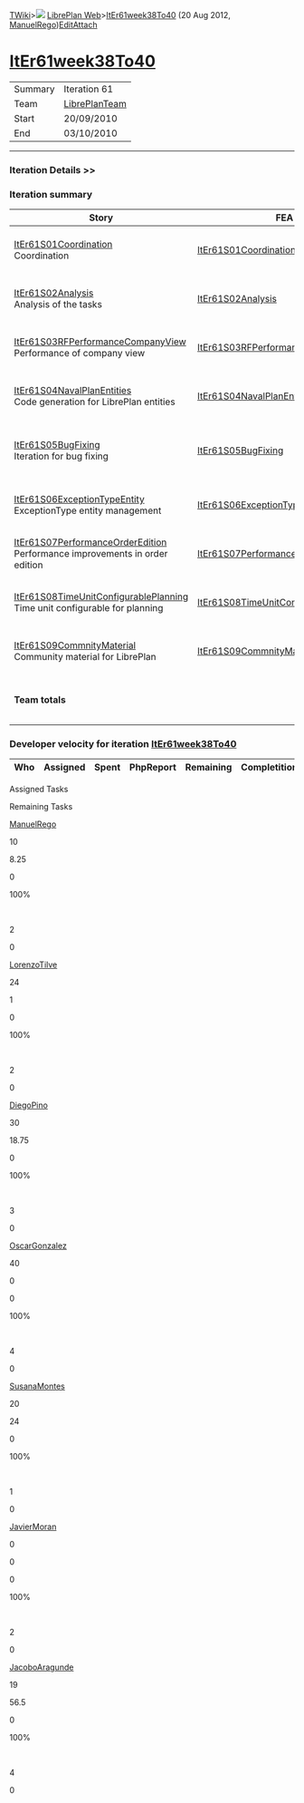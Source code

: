 [TWiki](/twiki/Main/WebHome)&gt;![](/twiki/TWiki/TWikiDocGraphics/web-bg-small.gif) [LibrePlan Web](/twiki/LibrePlan/WebHome)&gt;[ItEr61week38To40](http://wiki.libreplan-enterprise.com/twiki/LibrePlan/ItEr61week38To40 "Topic revision: 3 (20 Aug 2012 - 09:52:24)") (20 Aug 2012, [ManuelRego](/twiki/Main/ManuelRego))[Edit](http://wiki.libreplan-enterprise.com/twiki/bin/edit/LibrePlan/ItEr61week38To40?t=1520337876 "Edit this topic text")[Attach](/twiki/bin/attach/LibrePlan/ItEr61week38To40 "Attach an image or document to this topic")

 [ItEr61week38To40](/twiki/LibrePlan/ItEr61week38To40)
==================================================================================================



|         |                                                          |
|---------|----------------------------------------------------------|
| Summary | Iteration 61                                             |
| Team    | [LibrePlanTeam](/twiki/LibrePlan/LibrePlanTeam) |
| Start   | 20/09/2010                                               |
| End     | 03/10/2010                                               |

------------------------------------------------------------------------

[](/twiki/LibrePlan)

### Iteration Details &gt;&gt;

###  Iteration summary

<table>
<colgroup>
<col width="8%" />
<col width="8%" />
<col width="8%" />
<col width="8%" />
<col width="8%" />
<col width="8%" />
<col width="8%" />
<col width="8%" />
<col width="8%" />
<col width="8%" />
<col width="8%" />
<col width="8%" />
</colgroup>
<thead>
<tr class="header">
<th>Story</th>
<th>FEA</th>
<th>Estimate</th>
<th>Spent</th>
<th>PhpReport</th>
<th>ToDo</th>
<th>Progress</th>
<th>Done</th>
<th>Overrun</th>
<th>Completion</th>
<th>Developer</th>
<th>Reviewer</th>
</tr>
</thead>
<tbody>
<tr class="odd">
<td><a href="/twiki/LibrePlan/ItEr61S01Coordination">ItEr61S01Coordination</a><br />
Coordination</td>
<td><a href="/twiki/LibrePlan/ItEr61S01Coordination">ItEr61S01Coordination</a></td>
<td><strong>0</strong></td>
<td><strong>0</strong></td>
<td><strong>0</strong></td>
<td><strong>0</strong></td>
<td><table>
<tbody>
<tr class="odd">
<td><img src="/twiki/TWiki/SmiliesPlugin/smile.gif" title="smile" alt="smile" /></td>
</tr>
</tbody>
</table></td>
<td>100%</td>
<td>0%</td>
<td>Acceptance</td>
<td><a href="/twiki/Main/JavierMoran">JavierMoran</a></td>
<td><a href="/twiki/Main/JavierMoran">JavierMoran</a></td>
</tr>
<tr class="even">
<td><a href="/twiki/LibrePlan/ItEr61S02Analysis">ItEr61S02Analysis</a><br />
Analysis of the tasks</td>
<td><a href="/twiki/LibrePlan/ItEr61S02Analysis">ItEr61S02Analysis</a></td>
<td><strong>0</strong></td>
<td><strong>0</strong></td>
<td><strong>0</strong></td>
<td><strong>0</strong></td>
<td><table>
<tbody>
<tr class="odd">
<td><img src="/twiki/TWiki/SmiliesPlugin/smile.gif" title="smile" alt="smile" /></td>
</tr>
</tbody>
</table></td>
<td>100%</td>
<td>0%</td>
<td>Acceptance</td>
<td><a href="/twiki/Main/JavierMoran">JavierMoran</a></td>
<td><a href="/twiki/Main/JavierMoran">JavierMoran</a></td>
</tr>
<tr class="odd">
<td><a href="/twiki/LibrePlan/ItEr61S03RFPerformanceCompanyView">ItEr61S03RFPerformanceCompanyView</a><br />
Performance of company view</td>
<td><a href="/twiki/LibrePlan/ItEr61S03RFPerformanceCompanyView">ItEr61S03RFPerformanceCompanyView</a></td>
<td><strong>7</strong></td>
<td><strong>44.25</strong></td>
<td><strong>0</strong></td>
<td><strong>0</strong></td>
<td><table>
<tbody>
<tr class="odd">
<td><img src="/twiki/TWiki/SmiliesPlugin/smile.gif" title="smile" alt="smile" /></td>
</tr>
</tbody>
</table></td>
<td>100%</td>
<td>+532%</td>
<td>Acceptance</td>
<td><a href="/twiki/Main/JacoboAragunde">JacoboAragunde</a></td>
<td><a href="/twiki/Main/JavierMoran">JavierMoran</a></td>
</tr>
<tr class="even">
<td><a href="/twiki/LibrePlan/ItEr61S04NavalPlanEntities">ItEr61S04NavalPlanEntities</a><br />
Code generation for LibrePlan entities</td>
<td><a href="/twiki/LibrePlan/ItEr61S04NavalPlanEntities">ItEr61S04NavalPlanEntities</a></td>
<td><strong>20</strong></td>
<td><strong>24</strong></td>
<td><strong>0</strong></td>
<td><strong>0</strong></td>
<td><table>
<tbody>
<tr class="odd">
<td><img src="/twiki/TWiki/SmiliesPlugin/smile.gif" title="smile" alt="smile" /></td>
</tr>
</tbody>
</table></td>
<td>100%</td>
<td>+20%</td>
<td>Acceptance</td>
<td><a href="/twiki/Main/SusanaMontes">SusanaMontes</a></td>
<td><a href="/twiki/Main/JavierMoran">JavierMoran</a></td>
</tr>
<tr class="odd">
<td><a href="/twiki/LibrePlan/ItEr61S05BugFixing">ItEr61S05BugFixing</a><br />
Iteration for bug fixing</td>
<td><a href="/twiki/LibrePlan/ItEr61S05BugFixing">ItEr61S05BugFixing</a></td>
<td><strong>60</strong></td>
<td><strong>20</strong></td>
<td><strong>0</strong></td>
<td><strong>0</strong></td>
<td><table>
<tbody>
<tr class="odd">
<td><img src="/twiki/TWiki/SmiliesPlugin/smile.gif" title="smile" alt="smile" /></td>
</tr>
</tbody>
</table></td>
<td>100%</td>
<td>-66%</td>
<td>Acceptance</td>
<td><a href="/twiki/Main/LorenzoTilve">LorenzoTilve</a> <a href="/twiki/Main/ManuelRego">ManuelRego</a> <a href="/twiki/Main/OscarGonzalez">OscarGonzalez</a> <a href="/twiki/Main/DiegoPino">DiegoPino</a> <a href="/twiki/Main/JacoboAragunde">JacoboAragunde</a></td>
<td><a href="/twiki/Main/JavierMoran">JavierMoran</a></td>
</tr>
<tr class="even">
<td><a href="/twiki/LibrePlan/ItEr61S06ExceptionTypeEntity">ItEr61S06ExceptionTypeEntity</a><br />
ExceptionType entity management</td>
<td><a href="/twiki/LibrePlan/ItEr61S06ExceptionTypeEntity">ItEr61S06ExceptionTypeEntity</a></td>
<td><strong>10</strong></td>
<td><strong>10</strong></td>
<td><strong>0</strong></td>
<td><strong>0</strong></td>
<td><table>
<tbody>
<tr class="odd">
<td><img src="/twiki/TWiki/SmiliesPlugin/smile.gif" title="smile" alt="smile" /></td>
</tr>
</tbody>
</table></td>
<td>100%</td>
<td>0%</td>
<td>Acceptance</td>
<td><a href="/twiki/Main/DiegoPino">DiegoPino</a> <a href="/twiki/Main/ManuelRego">ManuelRego</a></td>
<td><a href="/twiki/Main/JavierMoran">JavierMoran</a></td>
</tr>
<tr class="odd">
<td><a href="/twiki/LibrePlan/ItEr61S07PerformanceOrderEdition">ItEr61S07PerformanceOrderEdition</a><br />
Performance improvements in order edition</td>
<td><a href="/twiki/LibrePlan/ItEr61S07PerformanceOrderEdition">ItEr61S07PerformanceOrderEdition</a></td>
<td><strong>10</strong></td>
<td><strong>9.25</strong></td>
<td><strong>0</strong></td>
<td><strong>0</strong></td>
<td><table>
<tbody>
<tr class="odd">
<td><img src="/twiki/TWiki/SmiliesPlugin/smile.gif" title="smile" alt="smile" /></td>
</tr>
</tbody>
</table></td>
<td>100%</td>
<td>-7%</td>
<td>Acceptance</td>
<td><a href="/twiki/Main/DiegoPino">DiegoPino</a></td>
<td><a href="/twiki/Main/JavierMoran">JavierMoran</a></td>
</tr>
<tr class="even">
<td><a href="/twiki/LibrePlan/ItEr61S08TimeUnitConfigurablePlanning">ItEr61S08TimeUnitConfigurablePlanning</a><br />
Time unit configurable for planning</td>
<td><a href="/twiki/LibrePlan/ItEr61S08TimeUnitConfigurablePlanning">ItEr61S08TimeUnitConfigurablePlanning</a></td>
<td><strong>32</strong></td>
<td><strong>0</strong></td>
<td><strong>0</strong></td>
<td><strong>0</strong></td>
<td><table>
<tbody>
<tr class="odd">
<td><img src="/twiki/TWiki/SmiliesPlugin/smile.gif" title="smile" alt="smile" /></td>
</tr>
</tbody>
</table></td>
<td>100%</td>
<td>-100%</td>
<td>Acceptance</td>
<td><a href="/twiki/Main/OscarGonzalez">OscarGonzalez</a> <a href="/twiki/Main/JacoboAragunde">JacoboAragunde</a></td>
<td><a href="/twiki/Main/JavierMoran">JavierMoran</a></td>
</tr>
<tr class="odd">
<td><a href="/twiki/LibrePlan/ItEr61S09CommnityMaterial">ItEr61S09CommnityMaterial</a><br />
Community material for LibrePlan</td>
<td><a href="/twiki/LibrePlan/ItEr61S09CommnityMaterial">ItEr61S09CommnityMaterial</a></td>
<td><strong>4</strong></td>
<td><strong>1</strong></td>
<td><strong>0</strong></td>
<td><strong>0</strong></td>
<td><table>
<tbody>
<tr class="odd">
<td><img src="/twiki/TWiki/SmiliesPlugin/smile.gif" title="smile" alt="smile" /></td>
</tr>
</tbody>
</table></td>
<td>100%</td>
<td>-75%</td>
<td>Acceptance</td>
<td><a href="/twiki/Main/LorenzoTilve">LorenzoTilve</a></td>
<td><a href="/twiki/Main/JavierMoran">JavierMoran</a></td>
</tr>
<tr class="even">
<td><strong>Team totals</strong></td>
<td> </td>
<td><strong>143</strong></td>
<td><strong>108.5</strong></td>
<td><strong>0</strong></td>
<td><strong>0</strong></td>
<td><table>
<tbody>
<tr class="odd">
<td><img src="/twiki/TWiki/SmiliesPlugin/smile.gif" title="smile" alt="smile" /></td>
</tr>
</tbody>
</table></td>
<td>100%</td>
<td>-24%</td>
<td> </td>
<td> </td>
<td> </td>
</tr>
</tbody>
</table>

###  Developer velocity for iteration [ItEr61week38To40](/twiki/LibrePlan/ItEr61week38To40)

| Who | Assigned | Spent | PhpReport | Remaining | Completition |     |
|-----|----------|-------|-----------|-----------|--------------|-----|

Assigned Tasks

Remaining Tasks

[ManuelRego](/twiki/Main/ManuelRego)

10

8.25

0

100%

 

2

0

[LorenzoTilve](/twiki/Main/LorenzoTilve)

24

1

0

100%

 

2

0

[DiegoPino](/twiki/Main/DiegoPino)

30

18.75

0

100%

 

3

0

[OscarGonzalez](/twiki/Main/OscarGonzalez)

40

0

0

100%

 

4

0

[SusanaMontes](/twiki/Main/SusanaMontes)

20

24

0

100%

 

1

0

[JavierMoran](/twiki/Main/JavierMoran)

0

0

0

100%

 

2

0

[JacoboAragunde](/twiki/Main/JacoboAragunde)

19

56.5

0

100%

 

4

0
